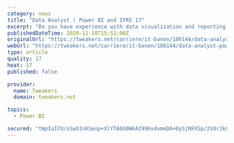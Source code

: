 ```yaml
---
category: news
title: "Data Analyst | Power BI and IFRS 17"
excerpt: "Do you have experience with data visualization and reporting in Power BI? And do you want to work for a modern and international company in the Netherlands? Then don't hesitate to apply!"
publishedDateTime: 2020-11-18T15:51:00Z
originalUrl: "https://tweakers.net/carriere/it-banen/186144/data-analyst-power-bi-and-ifrs-17-s-gravenhage-isense-ict-professionals"
webUrl: "https://tweakers.net/carriere/it-banen/186144/data-analyst-power-bi-and-ifrs-17-s-gravenhage-isense-ict-professionals"
type: article
quality: 17
heat: 17
published: false

provider:
  name: Tweakers
  domain: tweakers.net

topics:
  - Power BI

secured: "tWpIoI7U/sSwXInKSeop+XlYTA0G0WkAI996xdvmeDA+0ySjNFXSp/2VdrJkO2ef57+LLOpOYuxtNt4J6UZ59uLWPFcF83WcRzvEIkXm+ffDr8CdSb7ZYA20jJeqUfSdYvZvgCrFPBSNQqqXN6IiejvSn9vJsNvcEYJS6QLCJR/WLquGHuxW0egqvKb7e0diYfaKpykeDu8Fr8Abm9R3F2wZWZWI1Z1o7cGhXxaorT+xTxx7M/xM8tFJljdkZMWx+Zl3sZy2+eBksYr1m4oqAcv83cFqPErAbaX3BizkBlCjVqc2jaYP3JW7F9wjLgNi0r/v+P0zQJJGAjI06Bb2SV6qMxxv+A4QthpdGPsnfw4=;GsCzSueLsMok2bnbTmpr2w=="
---
```


